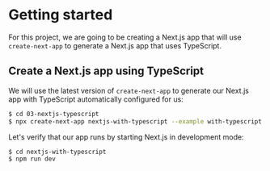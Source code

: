 # Getting started

For this project, we are going to be creating a Next.js app that will use `create-next-app` to generate a Next.js app that uses TypeScript.

## Create a Next.js app using TypeScript

We will use the latest version of `create-next-app` to generate our Next.js app with TypeScript automatically configured for us:

```sh
$ cd 03-nextjs-typescript
$ npx create-next-app nextjs-with-typescript --example with-typescript
```

Let's verify that our app runs by starting Next.js in development mode:

```sh
$ cd nextjs-with-typescript
$ npm run dev
```
